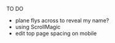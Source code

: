 TO DO

- plane flys across to reveal my name?
- using ScrollMagic 
- edit top page spacing on mobile